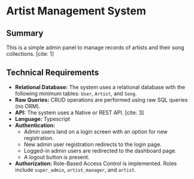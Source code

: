 # Artist Management System

## Summary

This is a simple admin panel to manage records of artists and their song collections. [cite: 1]

## Technical Requirements

- **Relational Database:** The system uses a relational database with the following minimum tables: `User`, `Artist`, and `Song`.
- **Raw Queries:** CRUD operations are performed using raw SQL queries (no ORM).
- **API:** The system uses a Native or REST API. [cite: 3]
- **Language:** Typescript
- **Authentication:**
  - Admin users land on a login screen with an option for new registration.
  - New admin user registration redirects to the login page.
  - Logged-in admin users are redirected to the dashboard page.
  - A logout button is present.
- **Authorization:** Role-Based Access Control is implemented. Roles include `super_admin`, `artist_manager`, and `artist`.
